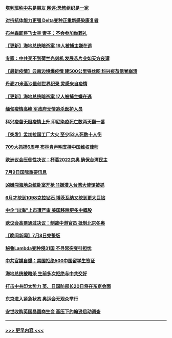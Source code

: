 #### [塔利班称中共是朋友 网评:恐怖组织是一家](../pages/prog202/a103162030.md?t=07100901) 
#### [对抗抗体能力更强 Delta变种正重新感染康复者](../pages/prog202/a103161795.md?t=07100901) 
#### [布兰森即将飞太空 妻子：不会参加你葬礼](../pages/prog202/a103162110.md?t=07100901) 
#### [【更新】海地总统暗杀案 19人被捕主嫌在逃](../pages/prog202/a103162072.md?t=07100901) 
#### [专家：中共买不到荷兰光刻机 发展芯片业如天方夜谭](../pages/prog202/a103161940.md?t=07100901) 
#### [【最新疫情】云南边境爆疫情 建500公里铁丝网 科兴疫苗信誉崩溃](../pages/prog202/a103161932.md?t=07100901) 
#### [丹麦21米高沙堡创世界纪录 灵感来自疫情](../pages/prog202/a103161745.md?t=07100901) 
#### [【更新】海地总统暗杀案 17人被捕主嫌在逃](../pages/prog202/a103161911.md?t=07100901) 
#### [缅甸疫情高峰 军政府无情追杀医护人员](../pages/prog202/a103161904.md?t=07100901) 
#### [科兴疫苗无阻疫情上升 印尼染疫死亡数两天翻一番](../pages/prog202/a103161805.md?t=07100901) 
#### [【突发】孟加拉国工厂大火 至少52人死数十人伤](../pages/prog202/a103161859.md?t=07100901) 
#### [709大抓捕6周年 布林肯声明支持中国维权律师](../pages/prog202/a103161828.md?t=07100901) 
#### [欧洲议会压倒性决议：杯葛2022京奥 确保台湾民主](../pages/prog202/a103161830.md?t=07100901) 
#### [7月9日国际重要讯息](../pages/prog202/a103161659.md?t=07100901) 
#### [凶嫌闯海地总统卧室开枪 11嫌潜入台湾大使馆被抓](../pages/prog202/a103161600.md?t=07100901) 
#### [6月才挖到1098克拉钻石 博茨瓦纳又挖到更大巨钻](../pages/prog202/a103161586.md?t=07100901) 
#### [中企“出海”上市遭严审 美国移除更多中概股](../pages/prog202/a103161533.md?t=07100901) 
#### [欧议会高票通过决议：制裁中港官员 抵制北京冬奥](../pages/prog202/a103161437.md?t=07100901) 
#### [【晚间新闻】7月8日完整版](../pages/prog202/a103161455.md?t=07100901) 
#### [秘鲁Lambda变种侵31国 不寻常突变引担忧](../pages/prog202/a103160406.md?t=07100901) 
#### [中共官媒自爆：美国拒绝500中国留学生签证](../pages/prog202/a103159516.md?t=07100901) 
#### [海地总统被暗杀 生前多次拒绝与中共交好](../pages/prog202/a103160955.md?t=07100901) 
#### [打击中共印太势力 英、日国防部长20日将在东京会面](../pages/prog202/a103161061.md?t=07100901) 
#### [东京进入紧急状态 奥运会无观众举行](../pages/prog202/a103161283.md?t=07100901) 
#### [安世收购英国晶圆商生变 高压下约翰逊启动调查](../pages/prog202/a103161273.md?t=07100901) 

----
#### [ >>> 更早内容 <<< ](../indexes/prog202-earlier.md)
